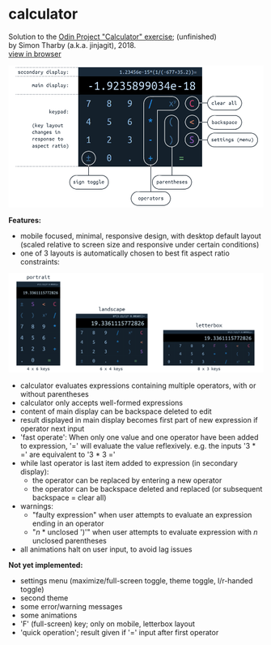 # calculator

Solution to the [Odin Project "Calculator" exercise](https://www.theodinproject.com/courses/web-development-101/lessons/calculator); (unfinished)  
by Simon Tharby (a.k.a. jinjagit), 2018.  
[view in browser](https://jinjagit.github.io/calculator/)  

![overview of calculator](img/calcOverview.png)  

**Features:**  

* mobile focused, minimal, responsive design, with desktop default layout (scaled relative to screen size and responsive under certain conditions)
* one of 3 layouts is automatically chosen to best fit aspect ratio constraints:  

![different layouts of calculator](img/calcLayouts.png)
* calculator evaluates expressions containing multiple operators, with or without parentheses
* calculator only accepts well-formed expressions
* content of main display can be backspace deleted to edit
* result displayed in main display becomes first part of new expression if operator next input
* 'fast operate': When only one value and one operator have been added to expression, '=' will evaluate the value reflexively. e.g. the inputs '3 * =' are equivalent to '3 * 3 ='
* while last operator is last item added to expression (in secondary display):
  * the operator can be replaced by entering a new operator
  * the operator can be backspace deleted and replaced (or subsequent backspace = clear all)
* warnings:
  * "faulty expression" when user attempts to evaluate an expression ending in an operator
  * "*n* * unclosed ')'" when user attempts to evaluate expression with *n* unclosed parentheses
* all animations halt on user input, to avoid lag issues

**Not yet implemented:**

* settings menu (maximize/full-screen toggle, theme toggle, l/r-handed toggle)
* second theme
* some error/warning messages
* some animations
* 'F' (full-screen) key; only on mobile, letterbox layout
* 'quick operation'; result given if '=' input after first operator
